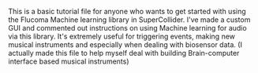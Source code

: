 This is a basic tutorial file for anyone who wants to get started with using the Flucoma Machine learning library in SuperCollider.
I've made a custom GUI and commented out instructions on using Machine learning for audio via this library. It's extremely useful for 
triggering events, making new musical instruments and especially when dealing with biosensor data. (I actually made this file to help 
myself deal with building Brain-computer interface based musical instruments)
